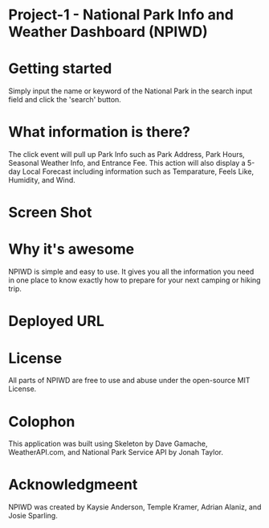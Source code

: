 # Project-1 - National Park Info and Weather Dashboard (NPIWD)

# Getting started 
Simply input the name or keyword of the National Park in the search input field and click the 'search' button. 

# What information is there?
The click event will pull up Park Info such as Park Address, Park Hours, Seasonal Weather Info, and Entrance Fee. This action will also display a 5-day Local Forecast including information such as Temparature, Feels Like, Humidity, and Wind.

# Screen Shot 

# Why it's awesome
NPIWD is simple and easy to use. It gives you all the information you need in one place to know exactly how to prepare for your next camping or hiking trip.

# Deployed URL


# License 
All parts of NPIWD are free to use and abuse under the open-source MIT License.

# Colophon 
This application was built using Skeleton by Dave Gamache, WeatherAPI.com, and National Park Service API by Jonah Taylor.

# Acknowledgmeent 
NPIWD was created by Kaysie Anderson, Temple Kramer, Adrian Alaniz, and Josie Sparling.